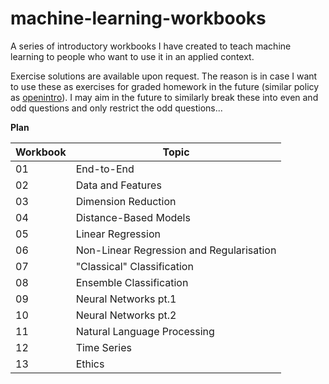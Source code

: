 # machine-learning-workbooks
 
A series of introductory workbooks I have created to teach machine learning to people who want to use it in an applied context.

Exercise solutions are available upon request. The reason is in case I want to use these as exercises for graded homework in the future (similar policy as [openintro](https://www.openintro.org/blog/article/2021-02-15-why-dont-we-release-all-exercise-solutions/)). I may aim in the future to similarly break these into even and odd questions and only restrict the odd questions...

__Plan__

| Workbook | Topic                               | 
|-----|------------------------------------------|
|  01 | End-to-End                               |
|  02 | Data and Features                        |
|  03 | Dimension Reduction                      |
|  04 | Distance-Based Models                    |
|  05 | Linear Regression                        |
|  06 | Non-Linear Regression and Regularisation |
|  07 | "Classical" Classification               |
|  08 | Ensemble Classification                  |
|  09 | Neural Networks pt.1                     |
|  10 | Neural Networks pt.2                     |
|  11 | Natural Language Processing              |
|  12 | Time Series                              |
|  13 | Ethics                                   |